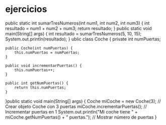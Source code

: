 # ejercicios
public static int sumarTresNumeros(int num1, int num2, int num3) {
    int resultado = num1 + num2 + num3;
    return resultado;
   }
   public static void main(String[] args) {
    int resultado = sumarTresNumeros(5, 10, 15);
    System.out.println(resultado);
}
ublic class Coche {
    private int numPuertas;
    
    public Coche(int numPuertas) {
        this.numPuertas = numPuertas;
    }
    
    public void incrementarPuertas() {
        this.numPuertas++;
    }
    
    public int getNumPuertas() {
        return this.numPuertas;
    }
}public static void main(String[] args) {
    Coche miCoche = new Coche(3); // Crear objeto Coche con 3 puertas
    miCoche.incrementarPuertas(); // Incrementar puertas en 1
    System.out.println("Mi coche tiene " + miCoche.getNumPuertas() + " puertas."); // Mostrar número de puertas
}
